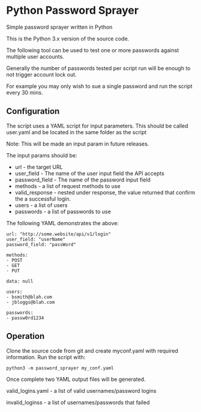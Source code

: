 # Python Password Sprayer

Simple password sprayer written in Python

This is the Python 3.x version of the source code.

The following tool can be used to test one or more passwords
against multiple user accounts. 

Generally the  number of passwords tested per script run will
be enough to not trigger account lock out.

For example you may only wish to sue a single password and run
the script every 30 mins.

## Configuration

The script uses a YAML script for input parameters. This should be called user.yaml
and be located in the same folder as the script

Note: This will be made an input param in future releases. 

The input params should be:

* url - the target URL
* user_field - The name of the user input field the API accepts
* password_field - The name of the password input field 
* methods - a list of request methods to use
* valid_response - nested under response, the value returned that confirm the a successful login.
* users - a list of users
* passwords - a list of passwords to use

The following YAML demonstrates the above:

```
url: "http://some.website/api/v1/login"
user_field: "userName"
password_field: "passWord"

methods:
- POST
- GET
- PUT

data: null

users:
- bsmith@blah.com
- jbloggs@blah.com

passwords:
- passw0rd1234

```


## Operation

Clone the source code from git and create myconf.yaml with required information.
Run the script with:

```
python3 -m password_sprayer my_conf.yaml

```

Once complete two YAML output files will be generated.

valid_logins.yaml - a list of valid usernames/password logins

invalid_loginss - a list of usernames/passwords that failed
